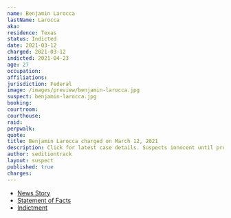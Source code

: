 ```yaml
---
name: Benjamin Larocca
lastName: Larocca
aka:
residence: Texas
status: Indicted
date: 2021-03-12
charged: 2021-03-12
indicted: 2021-04-23
age: 27
occupation:
affiliations:
jurisdiction: Federal
image: /images/preview/benjamin-larocca.jpg
suspect: benjamin-larocca.jpg
booking:
courtroom:
courthouse:
raid:
perpwalk:
quote:
title: Benjamin Larocca charged on March 12, 2021
description: Click for latest case details. Suspects innocent until proven guilty.
author: seditiontrack
layout: suspect
published: true
charges:
---
```

- [News Story](https://www.khou.com/article/news/nation-world/details-houston-residents-arrested-capitol-riots/285-0fb5c466-4f23-4131-a53f-5b3a6fd508c6)
- [Statement of Facts](https://extremism.gwu.edu/sites/g/files/zaxdzs2191/f/Christian%20Cortez%20and%20Benjamin%20LaRocca%20Statement%20of%20Facts_Redacted.pdf)
- [Indictment](https://www.justice.gov/usao-dc/case-multi-defendant/file/1390366/download)
